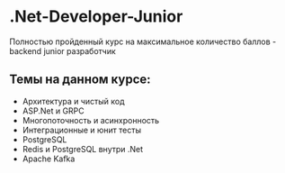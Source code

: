 ﻿# .Net-Developer-Junior

Полностью пройденный курс на максимальное количество баллов - backend junior разработчик

## Темы на данном курсе:
- Архитектура и чистый код
- ASP.Net и GRPC
- Многопоточность и асинхронность
- Интеграционные и юнит тесты
- PostgreSQL
- Redis и PostgreSQL внутри .Net
- Apache Kafka
